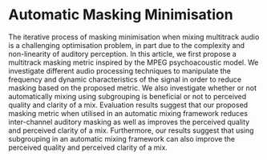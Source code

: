 # Automatic Masking Minimisation

The iterative process of masking minimisation when mixing multitrack audio is a challenging optimisation problem, in part due to the complexity and non-linearity of auditory perception. In this article, we first propose a multitrack masking metric inspired by the MPEG psychoacoustic model. We investigate different audio processing techniques to manipulate the frequency and dynamic characteristics of the signal in order to reduce masking based on the proposed metric. We also investigate whether or not automatically mixing using subgrouping is beneficial or not to perceived quality and clarity of a mix. Evaluation results suggest that our proposed masking metric when utilised in an automatic mixing framework reduces inter-channel auditory masking as well as improves the perceived quality and perceived clarity of a mix. Furthermore, our results suggest that using subgrouping in an automatic mixing framework can also improve the perceived quality and perceived clarity of a mix.
